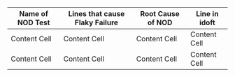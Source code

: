 | Name of NOD Test | Lines that cause Flaky Failure | Root Cause of NOD | Line in idoft |
| ------------- | ------------- | ------------- | ------------- | 
| Content Cell  | Content Cell  | Content Cell  | Content Cell  |
| Content Cell  | Content Cell  | Content Cell  | Content Cell  |
